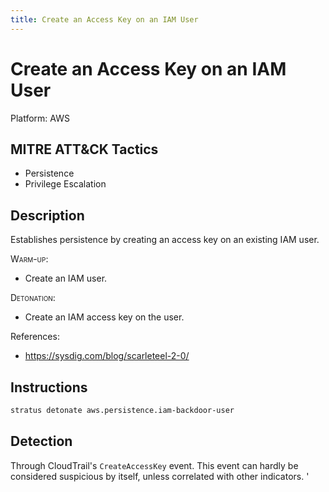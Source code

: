 ```yaml
---
title: Create an Access Key on an IAM User
---
```


# Create an Access Key on an IAM User




Platform: AWS

## MITRE ATT&CK Tactics


- Persistence
- Privilege Escalation

## Description


Establishes persistence by creating an access key on an existing IAM user.

<span style="font-variant: small-caps;">Warm-up</span>: 

- Create an IAM user.

<span style="font-variant: small-caps;">Detonation</span>: 

- Create an IAM access key on the user.

References:

- https://sysdig.com/blog/scarleteel-2-0/


## Instructions

```bash title="Detonate with Stratus Red Team"
stratus detonate aws.persistence.iam-backdoor-user
```
## Detection


Through CloudTrail's <code>CreateAccessKey</code> event. This event can hardly be considered suspicious by itself, unless
correlated with other indicators.
'


